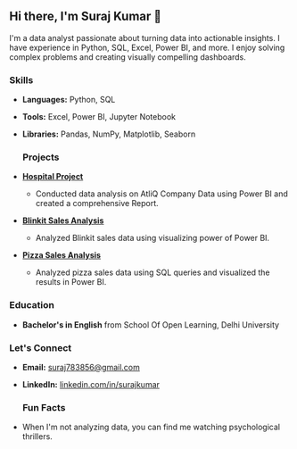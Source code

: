 ## Hi there, I'm Suraj Kumar 👋
I'm a data analyst passionate about turning data into actionable insights. I have experience in Python, SQL, Excel, Power BI, and more. I enjoy solving complex problems and creating visually compelling dashboards.

### Skills
- **Languages:** Python, SQL
- **Tools:** Excel, Power BI, Jupyter Notebook
- **Libraries:** Pandas, NumPy, Matplotlib, Seaborn

  ### Projects
- **[Hospital Project](https://github.com/Sooraj1411/Hospitality-Project/blob/main/README.md)**
  - Conducted data analysis on AtliQ Company Data using Power BI and created a comprehensive Report.
- **[Blinkit Sales Analysis](https://github.com/Sooraj1411/BlinkIT-project)**
  - Analyzed Blinkit sales data using visualizing power of Power BI.
- **[Pizza Sales Analysis](https://github.com/Sooraj1411/Pizza-Sales-Project)**
  - Analyzed pizza sales data using SQL queries and visualized the results in Power BI.

### Education
- **Bachelor's in English** from School Of Open Learning, Delhi University

### Let's Connect
- **Email:** suraj783856@gmail.com
- **LinkedIn:** [linkedin.com/in/surajkumar](https://www.linkedin.com/in/surajkumar-analyst/)

  ### Fun Facts
- When I'm not analyzing data, you can find me watching psychological thrillers.

